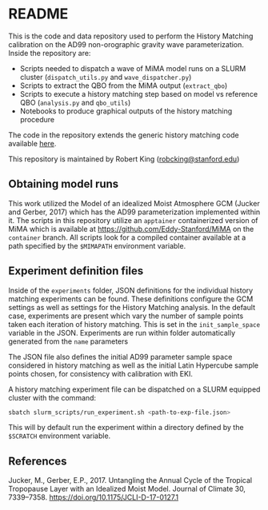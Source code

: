# README
This is the code and data repository used to perform the History Matching calibration on the AD99 non-orographic gravity wave parameterization. Inside the repository are:
* Scripts needed to dispatch a wave of MiMA model runs on a SLURM cluster (`dispatch_utils.py` and `wave_dispatcher.py`)
* Scripts to extract the QBO from the MiMA output (`extract_qbo`)
* Scripts to execute a history matching step based on model vs reference QBO (`analysis.py` and `qbo_utils`)
* Notebooks to produce graphical outputs of the history matching procedure 

The code in the repository extends the generic history matching code available [here](https://github.com/Eddy-Stanford/History-Matching-Core).

This repository is maintained by Robert King (robcking@stanford.edu)

## Obtaining model runs
This work utilized the Model of an idealized Moist Atmosphere GCM (Jucker and Gerber, 2017) which has the AD99 parameterization implemented within it. The scripts in this repository utilize an `apptainer` containerized version of MiMA which is available at https://github.com/Eddy-Stanford/MiMA on the `container` branch. All scripts look for a compiled container available at a path specified by the `$MIMAPATH` environment variable. 


## Experiment definition files
Inside of the `experiments` folder, JSON definitions for the individual history matching experiments can be found. These definitions configure the GCM settings as well as settings for the History Matching analysis. In the default case, experiments are present which vary the number of sample points taken each iteration of history matching. This is set in the `init_sample_space` variable in the JSON. Experiments are run within folder automatically generated from the `name` parameters 

The JSON file also defines the initial AD99 parameter sample space considered in history matching as well as the initial Latin Hypercube sample points chosen, for consistency with calibration with EKI. 

A history matching experiment file can be dispatched on a SLURM equipped cluster with the command:
```bash
sbatch slurm_scripts/run_experiment.sh <path-to-exp-file.json>
```
This will by default run the experiment within a directory defined by the `$SCRATCH` environment variable. 

## References
Jucker, M., Gerber, E.P., 2017. Untangling the Annual Cycle of the Tropical Tropopause Layer with an Idealized Moist Model. Journal of Climate 30, 7339–7358. https://doi.org/10.1175/JCLI-D-17-0127.1

